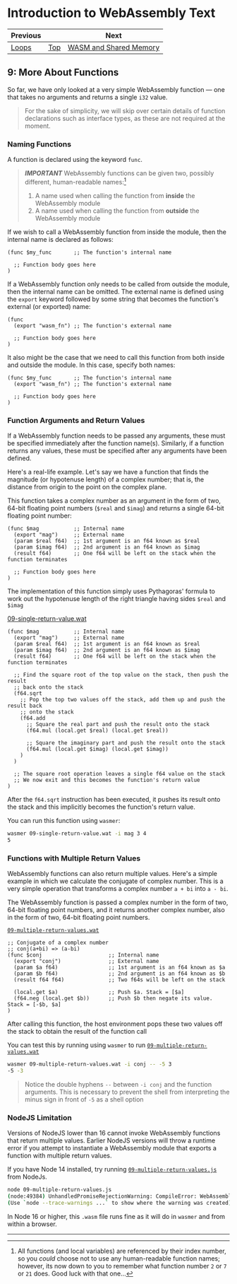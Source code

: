 # Introduction to WebAssembly Text

| Previous | | Next
|---|---|---
| [Loops](../08/README.md) | [Top](../README.md) | [WASM and Shared Memory](../10/README.md)

## 9: More About Functions

So far, we have only looked at a very simple WebAssembly function &mdash; one that takes no arguments and returns a single `i32` value.

> For the sake of simplicity, we will skip over certain details of function declarations such as interface types, as these are not required at the moment.

### Naming Functions

A function is declared using the keyword `func`.

> ***IMPORTANT***
>WebAssembly functions can be given two, possibly different, human-readable names:[^1]
>
> 1. A name used when calling the function from **inside** the WebAssembly module
> 1. A name used when calling the function from **outside** the WebAssembly module

If we wish to call a WebAssembly function from inside the module, then the internal name is declared as follows:

```wast
(func $my_func       ;; The function's internal name

  ;; Function body goes here
)
```

If a WebAssembly function only needs to be called from outside the module, then the internal name can be omitted.  The external name is defined using the `export` keyword followed by some string that becomes the function's external (or exported) name:

```wast
(func
  (export "wasm_fn") ;; The function's external name

  ;; Function body goes here
)
```

It also might be the case that we need to call this function from both inside and outside the module.  In this case, specify both names:

```wast
(func $my_func       ;; The function's internal name
  (export "wasm_fn") ;; The function's external name

  ;; Function body goes here
)
```

### Function Arguments and Return Values

If a WebAssembly function needs to be passed any arguments, these must be specified immediately after the function name(s).  Similarly, if a function returns any values, these must be specified after any arguments have been defined.

Here's a real-life example.  Let's say we have a function that finds the magnitude (or hypotenuse length) of a complex number; that is, the distance from origin to the point on the complex plane.

This function takes a complex number as an argument in the form of two, 64-bit floating point numbers (`$real` and `$imag`) and returns a single 64-bit floating point number:

```wast
(func $mag           ;; Internal name
  (export "mag")     ;; External name
  (param $real f64)  ;; 1st argument is an f64 known as $real
  (param $imag f64)  ;; 2nd argument is an f64 known as $imag
  (result f64)       ;; One f64 will be left on the stack when the function terminates

  ;; Function body goes here
)
```

The implementation of this function simply uses Pythagoras' formula to work out the hypotenuse length of the right triangle having sides `$real` and `$imag`

[09-single-return-value.wat](09-single-return-value.wat)
```wast
(func $mag           ;; Internal name
  (export "mag")     ;; External name
  (param $real f64)  ;; 1st argument is an f64 known as $real
  (param $imag f64)  ;; 2nd argument is an f64 known as $imag
  (result f64)       ;; One f64 will be left on the stack when the function terminates

  ;; Find the square root of the top value on the stack, then push the result
  ;; back onto the stack
  (f64.sqrt
    ;; Pop the top two values off the stack, add them up and push the result back
    ;; onto the stack
    (f64.add
      ;; Square the real part and push the result onto the stack
      (f64.mul (local.get $real) (local.get $real))

      ;; Square the imaginary part and push the result onto the stack
      (f64.mul (local.get $imag) (local.get $imag))
    )
  )

  ;; The square root operation leaves a single f64 value on the stack
  ;; We now exit and this becomes the function's return value
)
```

After the `f64.sqrt` instruction has been executed, it pushes its result onto the stack and this implicitly becomes the function's return value.

You can run this function using `wasmer`:

```bash
wasmer 09-single-return-value.wat -i mag 3 4
5
```

### Functions with Multiple Return Values

WebAssembly functions can also return multiple values.  Here's a simple example in which we calculate the conjugate of complex number.  This is a very simple operation that transforms a complex number `a + bi` into `a - bi`.

The WebAssembly function is passed a complex number in the form of two, 64-bit floating point numbers, and it returns another complex number, also in the form of two, 64-bit floating point numbers.

[`09-multiple-return-values.wat`](09-multiple-return-values.wat)
```wast
;; Conjugate of a complex number
;; conj(a+bi) => (a-bi)
(func $conj                     ;; Internal name
  (export "conj")               ;; External name
  (param $a f64)                ;; 1st argument is an f64 known as $a
  (param $b f64)                ;; 2nd argument is an f64 known as $b
  (result f64 f64)              ;; Two f64s will be left on the stack

  (local.get $a)                ;; Push $a. Stack = [$a]
  (f64.neg (local.get $b))      ;; Push $b then negate its value.  Stack = [-$b, $a]
)
```

After calling this function, the host environment pops these two values off the stack to obtain the result of the function call

You can test this by running using `wasmer` to run [`09-multiple-return-values.wat`](09-multiple-return-values.wat)

```bash
wasmer 09-multiple-return-values.wat -i conj -- -5 3
-5 -3
```

> Notice the double hyphens `--` between `-i conj` and the function arguments.
> This is necessary to prevent the shell from interpreting the minus sign in front of `-5` as a shell option

### NodeJS Limitation

Versions of NodeJS lower than 16 cannot invoke WebAssembly functions that return multiple values.  Earlier NodeJS versions will throw a runtime error if you attempt to instantiate a WebAssembly module that exports a function with multiple return values.

If you have Node 14 installed, try running [`09-multiple-return-values.js`](09-multiple-return-values.js) from NodeJs.

```bash
node 09-multiple-return-values.js
(node:49384) UnhandledPromiseRejectionWarning: CompileError: WebAssembly.instantiate(): return count of 2 exceeds internal limit of 1 @+15
(Use `node --trace-warnings ...` to show where the warning was created)
```

In Node 16 or higher, this `.wasm` file runs fine as it will do in `wasmer` and from within a browser.

<hr>

[^1]: All functions (and local variables) are referenced by their index number, so you *could* choose not to use any human-readable function names; however, its now down to you to remember what function number `2` or `7` or `21` does.  Good luck with that one...
